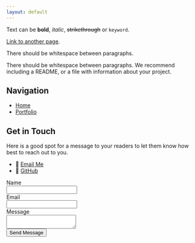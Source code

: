 ```yaml
---
layout: default
---
```


Text can be **bold**, _italic_, ~~strikethrough~~ or `keyword`.

[Link to another page](./another-page.html).

There should be whitespace between paragraphs.

There should be whitespace between paragraphs. We recommend including a README, or a file with information about your project.

## Navigation

- [Home](./index.md)
- [Portfolio](./portfolio.md)  <!-- Link to your new portfolio page -->

## Get in Touch

Here is a good spot for a message to your readers to let them know how best to reach out to you.

- 📧 [Email Me](mailto:jaavid.malette@gmail.com)
- 🐙 [GitHub](https://github.com/popcawn)

<form action="https://formspree.io/f/mldrzpen/submit" method="POST">
    <label for="name">Name</label><br>
    <input type="text" id="name" name="name"><br>
    <label for="email">Email</label><br>
    <input type="email" id="email" name="email"><br>
    <label for="message">Message</label><br>
    <textarea id="message" name="message"></textarea><br>
    <input type="submit" value="Send Message">
</form>
